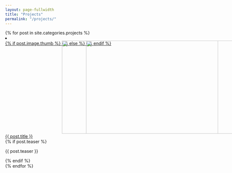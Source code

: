 ```yaml
---
layout: page-fullwidth
title: "Projects"   
permalink: "/projects/"
---
```


<div class="medium-block-grid-3">
    {% for post in site.categories.projects %}
        <li>
            <a href="{{ site.url }}{{ site.baseurl }}{{ post.url }}">
                <div width="100%">
                    <div style="position:relative; display: block; padding-bottom: 56.2%;">
                        {% if post.image.thumb %}
                            <img style="position: absolute; object-fit: cover; width: 100%; height: 100%;" src="{{ site.urlimg }}{{ post.image.thumb }}" alt="">
                        {% else %}
                            <img style="position: absolute; object-fit: cover; width: 100%; height: 100%;" src="https://upload.wikimedia.org/wikipedia/commons/0/07/Emperor_Penguin_Manchot_empereur.jpg" alt="">
                        {% endif %}
                    </div>
                    {{ post.title }}
                </div>
            </a>
            {% if post.teaser %}
                <p> {{ post.teaser }} </p>
            {% endif %}
        </li>
    {% endfor %}
</div>


<!-- <div class="row">
    <div class="medium-4 columns ">
        <img src="{{ site.urlimg }}webdesign_screenshot_andersneu.jpg" alt="">
        <p>Website: <a href="https://andersneu.de/">andersneu.de</a></p>
    </div>

    <div class="medium-4 columns ">
        <img src="{{ site.urlimg }}webdesign_screenshot_mosonic.jpg" alt="">
        <p>Website: <a href="https://mosonic.net/">mosonic.net</a></p>
    </div>

    <div class="medium-4 columns ">
        <img src="{{ site.urlimg }}webdesign_screenshot_moritz_sauer.jpg" alt="">
        <p>Website: <a href="https://moritz.sauer.io/">Webdesign, SEO, Music</a></p>
    </div>
</div> -->

